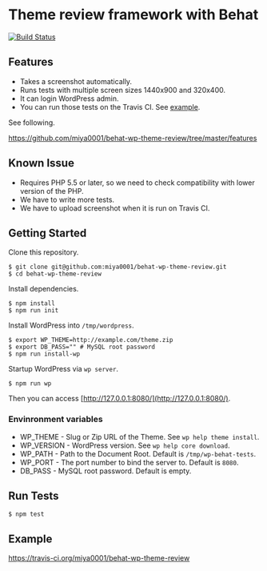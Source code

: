 # Theme review framework with Behat

[![Build Status](https://travis-ci.org/miya0001/behat-wp-theme-review.svg?branch=master)](https://travis-ci.org/miya0001/behat-wp-theme-review)

## Features

* Takes a screenshot automatically.
* Runs tests with multiple screen sizes 1440x900 and 320x400.
* It can login WordPress admin.
* You can run those tests on the Travis CI. See [example](https://travis-ci.org/miya0001/behat-wp-theme-review).

See following.

https://github.com/miya0001/behat-wp-theme-review/tree/master/features

## Known Issue

* Requires PHP 5.5 or later, so we need to check compatibility with lower version of the PHP.
* We have to write more tests.
* We have to upload screenshot when it is run on Travis CI.

## Getting Started

Clone this repository.

```
$ git clone git@github.com:miya0001/behat-wp-theme-review.git
$ cd behat-wp-theme-review
```

Install dependencies.

```
$ npm install
$ npm run init
```

Install WordPress into `/tmp/wordpress`.

```
$ export WP_THEME=http://example.com/theme.zip
$ export DB_PASS="" # MySQL root password
$ npm run install-wp
```

Startup WordPress via `wp server`.

```
$ npm run wp
```

Then you can access [http://127.0.0.1:8080/](http://127.0.0.1:8080/).

### Envinronment variables

* WP_THEME - Slug or Zip URL of the Theme. See `wp help theme install`.
* WP_VERSION - WordPress version. See `wp help core download`.
* WP_PATH - Path to the Document Root. Default is `/tmp/wp-behat-tests`.
* WP_PORT - The port number to bind the server to. Default is `8080`.
* DB_PASS - MySQL root password. Default is empty.

## Run Tests

```
$ npm test
```

## Example

https://travis-ci.org/miya0001/behat-wp-theme-review
